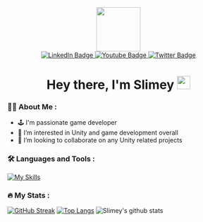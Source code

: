 <div id="header" align="center">
  <img src="https://media.giphy.com/media/M9gbBd9nbDrOTu1Mqx/giphy.gif" width="100"/>
  <div id="badges">
  <a href="https://www.linkedin.com/in/jakub-dole%C5%BEal-4b4a20252">
    <img src="https://img.shields.io/badge/LinkedIn-blue?style=for-the-badge&logo=linkedin&logoColor=white" alt="LinkedIn Badge"/>
  </a>
  <a href="your-youtube-URL">
    <img src="https://img.shields.io/badge/YouTube-red?style=for-the-badge&logo=youtube&logoColor=white" alt="Youtube Badge"/>
  </a>
  <a href="your-twitter-URL">
    <img src="https://img.shields.io/badge/Twitter-blue?style=for-the-badge&logo=twitter&logoColor=white" alt="Twitter Badge"/>
  </a>
</div>
  <img src="https://komarev.com/ghpvc/?username=slimey-dev&style=flat-square&color=blue" alt=""/>
  <h1>
  Hey there, I'm Slimey
  <img src="https://media.giphy.com/media/hvRJCLFzcasrR4ia7z/giphy.gif" width="30px"/>
</h1>
</div>

### :man_technologist: About Me :
- 🕹️ I'm passionate game developer
- 👀 I’m interested in Unity and game development overall
- 💞️ I’m looking to collaborate on any Unity related projects

### :hammer_and_wrench: Languages and Tools :
[![My Skills](https://skillicons.dev/icons?i=git,neovim,bash,linux,py,cs,unity,godot)](https://skillicons.dev)

### :fire: My Stats :
[![GitHub Streak](http://github-readme-streak-stats.herokuapp.com?user=slimey-dev&theme=dark&background=000000)](https://git.io/streak-stats)
[![Top Langs](https://github-readme-stats.vercel.app/api/top-langs/?username=slimey-dev&layout=compact&theme=vision-friendly-dark)](https://github.com/anuraghazra/github-readme-stats)
![Slimey's github stats](https://github-readme-stats.vercel.app/api?username=slimey-dev&show_icons=true&theme=vision-friendly-dark&hide=stars,issues)

<!---
Slimey-dev/Slimey-dev is a ✨ special ✨ repository because its `README.md` (this file) appears on your GitHub profile.
You can click the Preview link to take a look at your changes.
--->
